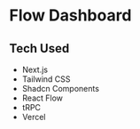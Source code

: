 # Flow Dashboard

## Tech Used

- Next.js
- Tailwind CSS
- Shadcn Components
- React Flow
- tRPC
- Vercel
